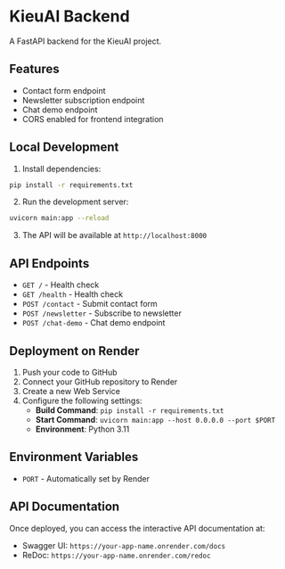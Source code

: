 # KieuAI Backend

A FastAPI backend for the KieuAI project.

## Features

- Contact form endpoint
- Newsletter subscription endpoint
- Chat demo endpoint
- CORS enabled for frontend integration

## Local Development

1. Install dependencies:
```bash
pip install -r requirements.txt
```

2. Run the development server:
```bash
uvicorn main:app --reload
```

3. The API will be available at `http://localhost:8000`

## API Endpoints

- `GET /` - Health check
- `GET /health` - Health check
- `POST /contact` - Submit contact form
- `POST /newsletter` - Subscribe to newsletter
- `POST /chat-demo` - Chat demo endpoint

## Deployment on Render

1. Push your code to GitHub
2. Connect your GitHub repository to Render
3. Create a new Web Service
4. Configure the following settings:
   - **Build Command**: `pip install -r requirements.txt`
   - **Start Command**: `uvicorn main:app --host 0.0.0.0 --port $PORT`
   - **Environment**: Python 3.11

## Environment Variables

- `PORT` - Automatically set by Render

## API Documentation

Once deployed, you can access the interactive API documentation at:
- Swagger UI: `https://your-app-name.onrender.com/docs`
- ReDoc: `https://your-app-name.onrender.com/redoc` 
